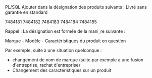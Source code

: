 PL/SQL
Ajouter dans la désignation des produits suivants : Livré sans garantie en standard

7484181
7484182
7484183
7484184
7484185


Rappel : La désignation est formée de la mani_re suivante : 

Marque - Modèle - Caractéristiques du produit en question


Par exemple, suite à une situation quelconque :
- changement de nom de marque (suite par exemple à une fusion d'entreprise, rachat d'entreprise)
- Changement des caractéristiques sur un produit
